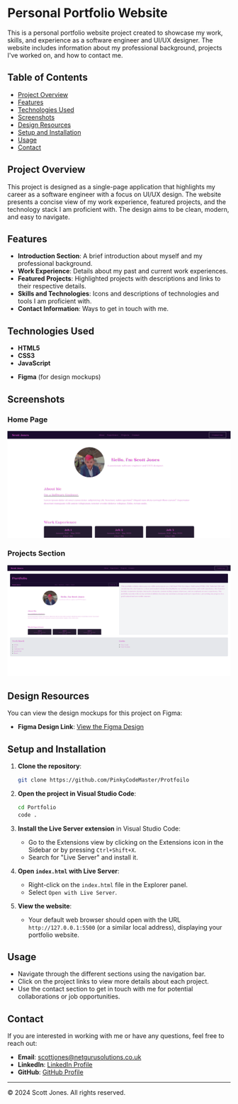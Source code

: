 # Personal Portfolio Website

This is a personal portfolio website project created to showcase my work, skills, and experience as a software engineer and UI/UX designer. The website includes information about my professional background, projects I've worked on, and how to contact me.

## Table of Contents

- [Project Overview](#project-overview)
- [Features](#features)
- [Technologies Used](#technologies-used)
- [Screenshots](#screenshots)
- [Design Resources](#design-resources)
- [Setup and Installation](#setup-and-installation)
- [Usage](#usage)
- [Contact](#contact)

## Project Overview

This project is designed as a single-page application that highlights my career as a software engineer with a focus on UI/UX design. The website presents a concise view of my work experience, featured projects, and the technology stack I am proficient with. The design aims to be clean, modern, and easy to navigate.

## Features

- **Introduction Section**: A brief introduction about myself and my professional background.
- **Work Experience**: Details about my past and current work experiences.
- **Featured Projects**: Highlighted projects with descriptions and links to their respective details.
- **Skills and Technologies**: Icons and descriptions of technologies and tools I am proficient with.
- **Contact Information**: Ways to get in touch with me.

## Technologies Used

- **HTML5**
- **CSS3**
- **JavaScript**
<!-- - **React.js** -->
- **Figma** (for design mockups)

## Screenshots

### Home Page
![Home Page](src/media/Portfolio.png)

### Projects Section
![Featured Projects](src/media/featuredprojects-screenshot.png)

## Design Resources

You can view the design mockups for this project on Figma:

- **Figma Design Link**: [View the Figma Design](https://www.figma.com/design/qnjBz7OWnM0w4lm48UbqQv/Portfolio?node-id=0-1&t=UMeVqCUMjcteGFLx-1)

## Setup and Installation

1. **Clone the repository**:
    ```bash
    git clone https://github.com/PinkyCodeMaster/Protfoilo
    ```

2. **Open the project in Visual Studio Code**:
    ```bash
    cd Portfolio
    code .
    ```

3. **Install the Live Server extension** in Visual Studio Code:
    - Go to the Extensions view by clicking on the Extensions icon in the Sidebar or by pressing `Ctrl+Shift+X`.
    - Search for "Live Server" and install it.

4. **Open `index.html` with Live Server**:
    - Right-click on the `index.html` file in the Explorer panel.
    - Select `Open with Live Server`.

5. **View the website**:
    - Your default web browser should open with the URL `http://127.0.0.1:5500` (or a similar local address), displaying your portfolio website.

## Usage

- Navigate through the different sections using the navigation bar.
- Click on the project links to view more details about each project.
- Use the contact section to get in touch with me for potential collaborations or job opportunities.

## Contact

If you are interested in working with me or have any questions, feel free to reach out:

- **Email**: [scottjones@netgurusolutions.co.uk](mailto:scottjones@netgurusolutions.co.uk)
- **LinkedIn**: [LinkedIn Profile](https://www.linkedin.com/in/itspinky1995/)
- **GitHub**: [GitHub Profile](https://github.com/PinkyCodeMaster)

---

© 2024 Scott Jones. All rights reserved.
